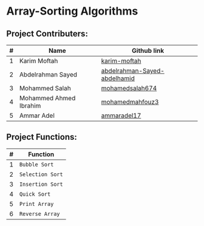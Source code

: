 # Array-Sorting Algorithms

## Project Contributers:
| # | Name | Github link |
| ------ | ------ |--------|
| 1 | Karim Moftah |[karim-moftah]
| 2| Abdelrahman Sayed |[abdelrahman-Sayed-abdelhamid]
| 3 | Mohammed Salah |[mohamedsalah674]
| 4| Mohammed Ahmed Ibrahim |[mohamedmahfouz3]
| 5 |Ammar Adel |[ammaradel17]


## Project Functions:
| # | Function | 
| ------ | ------ |
| 1 | `Bubble Sort`
| 2| `Selection Sort`
| 3 | `Insertion Sort`
| 4| `Quick Sort`
| 5| `Print Array`
|6| `Reverse Array`








   [karim-moftah]: <https://github.com/karim-moftah>
   [abdelrahman-Sayed-abdelhamid]: <https://github.com/abdelrahman-Sayed-abdelhamid>
   [mohamedsalah674]: <https://github.com/mohamedsalah674>
   [ammaradel17]: <https://github.com/ammaradel17>
   [mohamedmahfouz3]: <https://github.com/mohamedmahfouz3>
